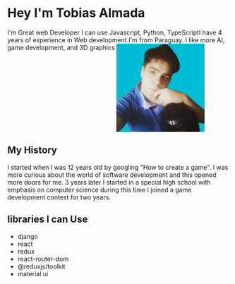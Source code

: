 # Hey I'm Tobias Almada
I'm Great web Developer I can use Javascript, Python, TypeScriptI have 4 years of experience in Web development.I'm from Paraguay. 
I like more AI, game development, and 3D graphics
<img 
	align="top"				  src="https://github.com/Almada2021/Almada2021/blob/master/faceBackground.png?raw=true"
	/>

## My History
I started when I was 12 years old by googling "How to create a game". I was more 
curious about the world of software development and this opened more doors for me. 
3 years later I started in a special high school with emphasis on computer science 
during this time I joined a game development contest for two years.


## libraries I can Use
+ django 
+ react
+ redux
+ react-router-dom
+ @reduxjs/toolkit
+ material ui